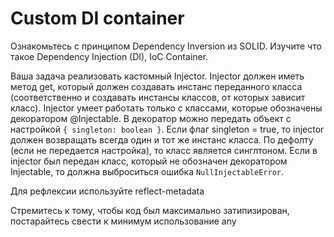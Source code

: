 # Custom DI container
Ознакомьтесь с принципом Dependency Inversion из SOLID.
Изучите что такое Dependency Injection (DI), IoC Container. 

Ваша задача реализовать кастомный Injector. Injector должен иметь метод get, который должен создавать
инстанс переданного класса (соответственно и создавать инстансы классов, от которых зависит класс).
Injector умеет работать только с классами, которые обозначены декоратором @Injectable. В декоратор 
можно передать объект с настройкой `{ singleton: boolean }`. Если флаг singleton = true, то 
injector должен возвращать всегда один и тот же инстанс класса. По дефолту (если не передается настройка), то класс является синглтоном. Если в injector был передан класс, который не обозначен декоратором Injectable, то должна выброситься ошибка `NullInjectableError`.

Для рефлексии используйте reflect-metadata

Стремитесь к тому, чтобы код был максимально затипизирован, постарайтесь свести к минимум использование any
